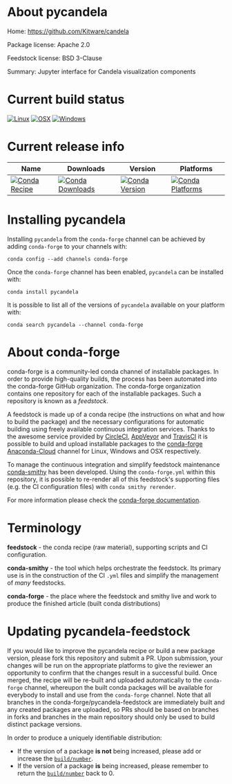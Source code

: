 About pycandela
===============

Home: https://github.com/Kitware/candela

Package license: Apache 2.0

Feedstock license: BSD 3-Clause

Summary: Jupyter interface for Candela visualization components



Current build status
====================

[![Linux](https://img.shields.io/circleci/project/github/conda-forge/pycandela-feedstock/master.svg?label=Linux)](https://circleci.com/gh/conda-forge/pycandela-feedstock)
[![OSX](https://img.shields.io/travis/conda-forge/pycandela-feedstock/master.svg?label=macOS)](https://travis-ci.org/conda-forge/pycandela-feedstock)
[![Windows](https://img.shields.io/appveyor/ci/conda-forge/pycandela-feedstock/master.svg?label=Windows)](https://ci.appveyor.com/project/conda-forge/pycandela-feedstock/branch/master)

Current release info
====================

| Name | Downloads | Version | Platforms |
| --- | --- | --- | --- |
| [![Conda Recipe](https://img.shields.io/badge/recipe-pycandela-green.svg)](https://anaconda.org/conda-forge/pycandela) | [![Conda Downloads](https://img.shields.io/conda/dn/conda-forge/pycandela.svg)](https://anaconda.org/conda-forge/pycandela) | [![Conda Version](https://img.shields.io/conda/vn/conda-forge/pycandela.svg)](https://anaconda.org/conda-forge/pycandela) | [![Conda Platforms](https://img.shields.io/conda/pn/conda-forge/pycandela.svg)](https://anaconda.org/conda-forge/pycandela) |

Installing pycandela
====================

Installing `pycandela` from the `conda-forge` channel can be achieved by adding `conda-forge` to your channels with:

```
conda config --add channels conda-forge
```

Once the `conda-forge` channel has been enabled, `pycandela` can be installed with:

```
conda install pycandela
```

It is possible to list all of the versions of `pycandela` available on your platform with:

```
conda search pycandela --channel conda-forge
```


About conda-forge
=================

conda-forge is a community-led conda channel of installable packages.
In order to provide high-quality builds, the process has been automated into the
conda-forge GitHub organization. The conda-forge organization contains one repository
for each of the installable packages. Such a repository is known as a *feedstock*.

A feedstock is made up of a conda recipe (the instructions on what and how to build
the package) and the necessary configurations for automatic building using freely
available continuous integration services. Thanks to the awesome service provided by
[CircleCI](https://circleci.com/), [AppVeyor](http://www.appveyor.com/)
and [TravisCI](https://travis-ci.org/) it is possible to build and upload installable
packages to the [conda-forge](https://anaconda.org/conda-forge)
[Anaconda-Cloud](http://docs.anaconda.org/) channel for Linux, Windows and OSX respectively.

To manage the continuous integration and simplify feedstock maintenance
[conda-smithy](http://github.com/conda-forge/conda-smithy) has been developed.
Using the ``conda-forge.yml`` within this repository, it is possible to re-render all of
this feedstock's supporting files (e.g. the CI configuration files) with ``conda smithy rerender``.

For more information please check the [conda-forge documentation](https://conda-forge.org/docs/).

Terminology
===========

**feedstock** - the conda recipe (raw material), supporting scripts and CI configuration.

**conda-smithy** - the tool which helps orchestrate the feedstock.
                   Its primary use is in the construction of the CI ``.yml`` files
                   and simplify the management of *many* feedstocks.

**conda-forge** - the place where the feedstock and smithy live and work to
                  produce the finished article (built conda distributions)


Updating pycandela-feedstock
============================

If you would like to improve the pycandela recipe or build a new
package version, please fork this repository and submit a PR. Upon submission,
your changes will be run on the appropriate platforms to give the reviewer an
opportunity to confirm that the changes result in a successful build. Once
merged, the recipe will be re-built and uploaded automatically to the
`conda-forge` channel, whereupon the built conda packages will be available for
everybody to install and use from the `conda-forge` channel.
Note that all branches in the conda-forge/pycandela-feedstock are
immediately built and any created packages are uploaded, so PRs should be based
on branches in forks and branches in the main repository should only be used to
build distinct package versions.

In order to produce a uniquely identifiable distribution:
 * If the version of a package **is not** being increased, please add or increase
   the [``build/number``](http://conda.pydata.org/docs/building/meta-yaml.html#build-number-and-string).
 * If the version of a package **is** being increased, please remember to return
   the [``build/number``](http://conda.pydata.org/docs/building/meta-yaml.html#build-number-and-string)
   back to 0.